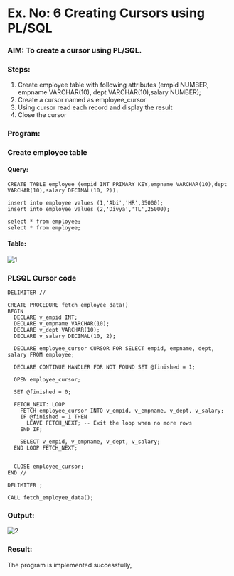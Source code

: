 # Ex. No: 6 Creating Cursors using PL/SQL

### AIM: To create a cursor using PL/SQL.

### Steps:
1. Create employee table with following attributes (empid NUMBER, empname VARCHAR(10), dept VARCHAR(10),salary NUMBER);
2. Create a cursor named as employee_cursor
3. Using cursor read each record and display the result
4. Close the cursor

### Program:
### Create employee table
#### Query:
```
CREATE TABLE employee (empid INT PRIMARY KEY,empname VARCHAR(10),dept VARCHAR(10),salary DECIMAL(10, 2));

insert into employee values (1,'Abi','HR',35000);
insert into employee values (2,'Divya','TL',25000);

select * from employee;
select * from employee;
```
#### Table:
![1](https://github.com/Divya110205/Ex-no-6-Creating-Cursors-using-PL-SQL/assets/119404855/bd20c556-76b2-471f-91ee-858ece41df24)

### PLSQL Cursor code
```
DELIMITER //

CREATE PROCEDURE fetch_employee_data()
BEGIN
  DECLARE v_empid INT;
  DECLARE v_empname VARCHAR(10);
  DECLARE v_dept VARCHAR(10);
  DECLARE v_salary DECIMAL(10, 2);
  
  DECLARE employee_cursor CURSOR FOR SELECT empid, empname, dept, salary FROM employee;
  
  DECLARE CONTINUE HANDLER FOR NOT FOUND SET @finished = 1;
  
  OPEN employee_cursor;
  
  SET @finished = 0;
  
  FETCH_NEXT: LOOP
    FETCH employee_cursor INTO v_empid, v_empname, v_dept, v_salary;
    IF @finished = 1 THEN
      LEAVE FETCH_NEXT; -- Exit the loop when no more rows
    END IF;

    SELECT v_empid, v_empname, v_dept, v_salary;
  END LOOP FETCH_NEXT;
  
 
  CLOSE employee_cursor;
END //

DELIMITER ;

CALL fetch_employee_data();
```
### Output:
![2](https://github.com/Divya110205/Ex-no-6-Creating-Cursors-using-PL-SQL/assets/119404855/62e01ed8-6b5d-4da3-8cf6-ee5a3ef09e21)

### Result:
The program is implemented successfully,
